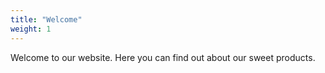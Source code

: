```yaml
---
title: "Welcome"
weight: 1
---
```


Welcome to our website. Here you can find out about our sweet products.

